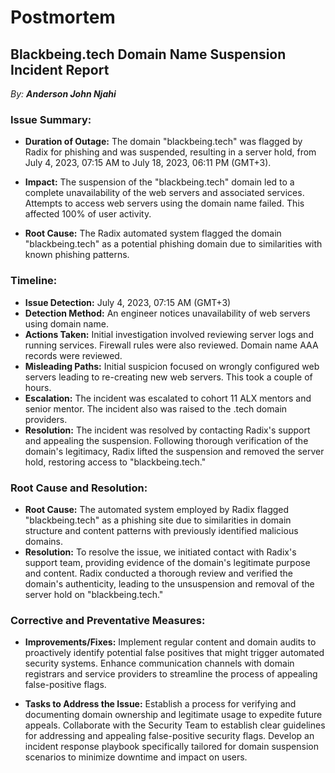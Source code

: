 # Postmortem

## Blackbeing.tech Domain Name Suspension Incident Report

*By: **Anderson John Njahi***

### Issue Summary:

 - **Duration of Outage:** The domain "blackbeing.tech" was flagged by Radix for phishing and was suspended, resulting in a server hold, from July 4, 2023, 07:15 AM to July 18, 2023, 06:11 PM (GMT+3).

 - **Impact:** The suspension of the "blackbeing.tech" domain led to a complete unavailability of the web servers and associated services. Attempts to access web servers using the domain name failed. This affected 100% of user activity.

 - **Root Cause:** The Radix automated system flagged the domain "blackbeing.tech" as a potential phishing domain due to similarities with known phishing patterns.

### Timeline:

 - **Issue Detection:** July 4, 2023, 07:15 AM (GMT+3)
 - **Detection Method:** An engineer notices unavailability of web servers using domain name. 
 - **Actions Taken:** Initial investigation involved reviewing server logs and running services. Firewall rules were also reviewed. Domain name AAA records were reviewed.
 - **Misleading Paths:** Initial suspicion focused on wrongly configured web servers leading to re-creating new web servers. This took a couple of hours.
 - **Escalation:** The incident was escalated to cohort 11 ALX mentors and senior mentor. The incident also was raised to the .tech domain providers.
 - **Resolution:** The incident was resolved by contacting Radix's support and appealing the suspension. Following thorough verification of the domain's legitimacy, Radix lifted the suspension and removed the server hold, restoring access to "blackbeing.tech."

### Root Cause and Resolution:

 - **Root Cause:** The automated system employed by Radix flagged "blackbeing.tech" as a phishing site due to similarities in domain structure and content patterns with previously identified malicious domains.
 - **Resolution:** To resolve the issue, we initiated contact with Radix's support team, providing evidence of the domain's legitimate purpose and content. Radix conducted a thorough review and verified the domain's authenticity, leading to the unsuspension and removal of the server hold on "blackbeing.tech."

### Corrective and Preventative Measures:

- **Improvements/Fixes:** Implement regular content and domain audits to proactively identify potential false positives that might trigger automated security systems. Enhance communication channels with domain registrars and service providers to streamline the process of appealing false-positive flags.

- **Tasks to Address the Issue:** Establish a process for verifying and documenting domain ownership and legitimate usage to expedite future appeals. Collaborate with the Security Team to establish clear guidelines for addressing and appealing false-positive security flags.
Develop an incident response playbook specifically tailored for domain suspension scenarios to minimize downtime and impact on users.



